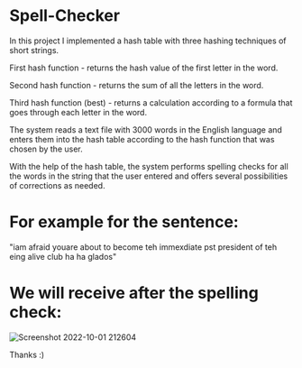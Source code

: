 # Spell-Checker

In this project I implemented a hash table with three hashing techniques of short strings.

First hash function - returns the hash value of the first letter in the word.

Second hash function - returns the sum of all the letters in the word.

Third hash function (best) - returns a calculation according to a formula that goes through each letter in the word.

The system reads a text file with 3000 words in the English language and enters them into the hash table 
according to the hash function that was chosen by the user.

With the help of the hash table, the system performs spelling checks for all the words in 
the string that the user entered and offers several possibilities of corrections as needed.

# For example for the sentence: 
"iam afraid youare about to become teh immexdiate pst president of teh eing alive club ha ha glados"

# We will receive after the spelling check:

![Screenshot 2022-10-01 212604](https://user-images.githubusercontent.com/93651794/193423133-3142dd05-9419-46c1-9518-dc4282f6902b.png)


Thanks :)
